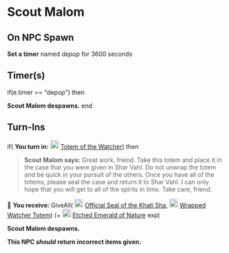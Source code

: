 # Scout Malom
## On NPC Spawn

**Set a timer** named *depop* for 3600 seconds
## Timer(s)

if(e.timer == "depop") then


**Scout Malom despawns.**
end

## Turn-Ins





if( **You turn in:** <img style="background:url(/static/icons/blank_slot.gif);width:20px;height:20px;" src="/static/icons/item_895.png" alt="" /> <a
                                href="/item/9040" data-url="9040" class="tooltip-link link">Totem of the Watcher</a>) then


>**Scout Malom says:** Great work, friend. Take this totem and place it in the case that you were given in Shar Vahl. Do not unwrap the totem and be quick in your pursuit of the others. Once you have all of the totems, please seal the case and return it to Shar Vahl. I can only hope that you will get to all of the spirits in time. Take care, friend.


 &#127873; **You receive:** GiveAll( <img style="background:url(/static/icons/blank_slot.gif);width:20px;height:20px;" src="/static/icons/item_645.png" alt="" /> <a
                                href="/item/9031" data-url="9031" class="tooltip-link link">Official Seal of the Khati Sha</a>, <img style="background:url(/static/icons/blank_slot.gif);width:20px;height:20px;" src="/static/icons/item_895.png" alt="" /> <a
                                href="/item/9041" data-url="9041" class="tooltip-link link">Wrapped Watcher Totem</a>) (+ <img style="background:url(/static/icons/blank_slot.gif);width:20px;height:20px;" src="/static/icons/item_958.png" alt="" /> <a
                                href="/item/5000" data-url="5000" class="tooltip-link link">Etched Emerald of Nature</a> exp)

 


**Scout Malom despawns.**

**This NPC *should* return incorrect items given.**

